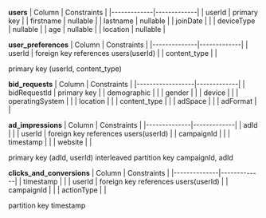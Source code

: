 **users**
| Column      | Constraints |
|-------------|-------------|
| userId      | primary key |
| firstname   | nullable    |
| lastname    | nullable    |
| joinDate    |             |
| deviceType  | nullable    |
| age         | nullable    |
| location    | nullable    |

**user_preferences**
| Column       | Constraints |
|--------------|-------------|
| userId       | foreign key references users(userId) |
| content_type |             |

primary key  (userId, content_type)

**bid_requests**
| Column           | Constraints |
|------------------|-------------|
| bidRequestId     | primary key |
| demographic      |             |
| gender           |             |
| device           |             |
| operatingSystem  |             |
| location         |             |
| content_type     |             |
| adSpace          |             |
| adFormat         |             |

**ad_impressions**
| Column       | Constraints |
|--------------|-------------|
| adId         |             |
| userId       | foreign key references users(userId) |
| campaignId   |             |
| timestamp    |             |
| website      |             |

primary key  (adId, userId)
interleaved partition key campaignId, adId

**clicks_and_conversions**
| Column       | Constraints |
|--------------|-------------|
| timestamp    |             |
| userId       | foreign key references users(userId) |
| campaignId   |             |
| actionType   |             |

partition key timestamp
